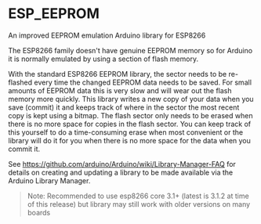 # ESP_EEPROM
An improved EEPROM emulation Arduino library for ESP8266

The ESP8266 family doesn't have genuine EEPROM memory so for Arduino it is normally emulated by using a section of flash memory.

With the standard ESP8266 EEPROM library, the sector needs to be re-flashed every time the changed EEPROM data needs to be saved.  For small amounts of EEPROM data this is very slow and will wear out the flash memory more quickly.  This library writes a new copy of your data when you save (commit) it and keeps track of where in the sector the most recent copy is kept using a bitmap. The flash sector only needs to be erased when there is no more space for copies in the flash sector.  You can keep track of this yourself to do a time-consuming erase when most convenient or the library will do it for you when there is no more space for the data when you commit it.

See
https://github.com/arduino/Arduino/wiki/Library-Manager-FAQ
for details on creating and updating a library to be made available via the Arduino Library Manager.

> Note: Recommended to use esp8266 core 3.1+ (latest is 3.1.2 at time of this release) but library may still work with older versions on many boards
